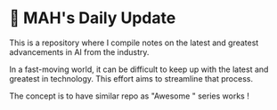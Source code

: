 # 🚀 MAH's Daily Update 

This is a repository where I compile notes on the latest and greatest advancements in AI from the industry.

In a fast-moving world, it can be difficult to keep up with the latest and greatest in technology. This effort aims to streamline that process. 

The concept is to have similar repo as "Awesome " series works ! 


 
